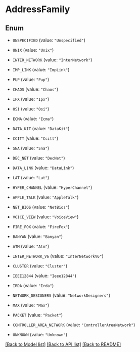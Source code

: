 # AddressFamily

## Enum


* `UNSPECIFIED` (value: `"Unspecified"`)

* `UNIX` (value: `"Unix"`)

* `INTER_NETWORK` (value: `"InterNetwork"`)

* `IMP_LINK` (value: `"ImpLink"`)

* `PUP` (value: `"Pup"`)

* `CHAOS` (value: `"Chaos"`)

* `IPX` (value: `"Ipx"`)

* `OSI` (value: `"Osi"`)

* `ECMA` (value: `"Ecma"`)

* `DATA_KIT` (value: `"DataKit"`)

* `CCITT` (value: `"Ccitt"`)

* `SNA` (value: `"Sna"`)

* `DEC_NET` (value: `"DecNet"`)

* `DATA_LINK` (value: `"DataLink"`)

* `LAT` (value: `"Lat"`)

* `HYPER_CHANNEL` (value: `"HyperChannel"`)

* `APPLE_TALK` (value: `"AppleTalk"`)

* `NET_BIOS` (value: `"NetBios"`)

* `VOICE_VIEW` (value: `"VoiceView"`)

* `FIRE_FOX` (value: `"FireFox"`)

* `BANYAN` (value: `"Banyan"`)

* `ATM` (value: `"Atm"`)

* `INTER_NETWORK_V6` (value: `"InterNetworkV6"`)

* `CLUSTER` (value: `"Cluster"`)

* `IEEE12844` (value: `"Ieee12844"`)

* `IRDA` (value: `"Irda"`)

* `NETWORK_DESIGNERS` (value: `"NetworkDesigners"`)

* `MAX` (value: `"Max"`)

* `PACKET` (value: `"Packet"`)

* `CONTROLLER_AREA_NETWORK` (value: `"ControllerAreaNetwork"`)

* `UNKNOWN` (value: `"Unknown"`)


[[Back to Model list]](../README.md#documentation-for-models) [[Back to API list]](../README.md#documentation-for-api-endpoints) [[Back to README]](../README.md)


